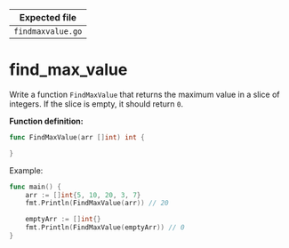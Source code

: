 | Expected file     |
| ----------------- |
| `findmaxvalue.go` |

# find_max_value

Write a function `FindMaxValue` that returns the maximum value in a slice of integers. If the slice is empty, it should return `0`.

**Function definition:**

```go
func FindMaxValue(arr []int) int {

}
```

Example:

```go
func main() {
    arr := []int{5, 10, 20, 3, 7}
    fmt.Println(FindMaxValue(arr)) // 20

    emptyArr := []int{}
    fmt.Println(FindMaxValue(emptyArr)) // 0
}
```

